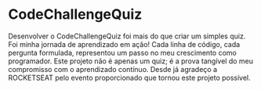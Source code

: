 # CodeChallengeQuiz
Desenvolver o CodeChallengeQuiz foi mais do que criar um simples quiz. Foi minha jornada de aprendizado em ação! Cada linha de código, cada pergunta formulada, representou um passo no meu crescimento como programador. Este projeto não é apenas um quiz; é a prova tangível do meu compromisso com o aprendizado contínuo. Desde já agradeço a ROCKETSEAT pelo evento proporcionado que tornou este projeto possível.
